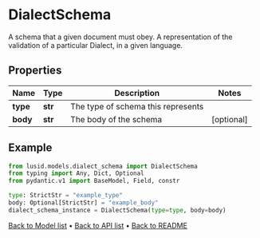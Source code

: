 # DialectSchema

A schema that a given document must obey. A representation of the validation of a particular Dialect, in a given language.
## Properties
Name | Type | Description | Notes
------------ | ------------- | ------------- | -------------
**type** | **str** | The type of schema this represents | 
**body** | **str** | The body of the schema | [optional] 
## Example

```python
from lusid.models.dialect_schema import DialectSchema
from typing import Any, Dict, Optional
from pydantic.v1 import BaseModel, Field, constr

type: StrictStr = "example_type"
body: Optional[StrictStr] = "example_body"
dialect_schema_instance = DialectSchema(type=type, body=body)

```

[Back to Model list](../README.md#documentation-for-models) &#8226; [Back to API list](../README.md#documentation-for-api-endpoints) &#8226; [Back to README](../README.md)

